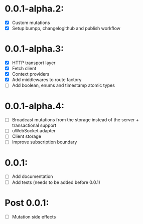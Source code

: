 # 0.0.1-alpha.2:

- [X] Custom mutations
- [X] Setup bumpp, changelogithub and publish workflow

# 0.0.1-alpha.3:

- [X] HTTP transport layer
- [X] Fetch client
- [X] Context providers
- [X] Add middlewares to route factory
- [ ] Add boolean, enums and timestamp atomic types

# 0.0.1-alpha.4:

- [ ] Broadcast mutations from the storage instead of the server + transactional support
- [ ] uWebSocket adapter
- [ ] Client storage
- [ ] Improve subscription boundary

# 0.0.1:

- [ ] Add documentation
- [ ] Add tests (needs to be added before 0.0.1)

# Post 0.0.1:

- [ ] Mutation side effects